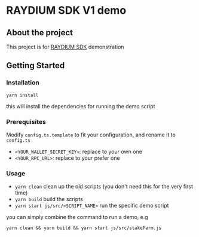 # RAYDIUM SDK V1 demo

## About the project
This project is for [RAYDIUM SDK](https://github.com/raydium-io/raydium-sdk) demonstration

## Getting Started
### Installation

`yarn install`

this will install the dependencies for running the demo script

### Prerequisites
Modify `config.ts.template` to fit your configuration, and rename it to `config.ts`

- `<YOUR_WALLET_SECRET_KEY>`: replace to your own one
- `<YOUR_RPC_URL>`: replace to your prefer one

### Usage

- `yarn clean` clean up the old scripts (you don't need this for the very first time)
- `yarn build` build the scripts
- `yarn start js/src/<SCRIPT_NAME>` run the specific demo script

you can simply combine the command to run a demo, e.g

`yarn clean && yarn build && yarn start js/src/stakeFarm.js`

